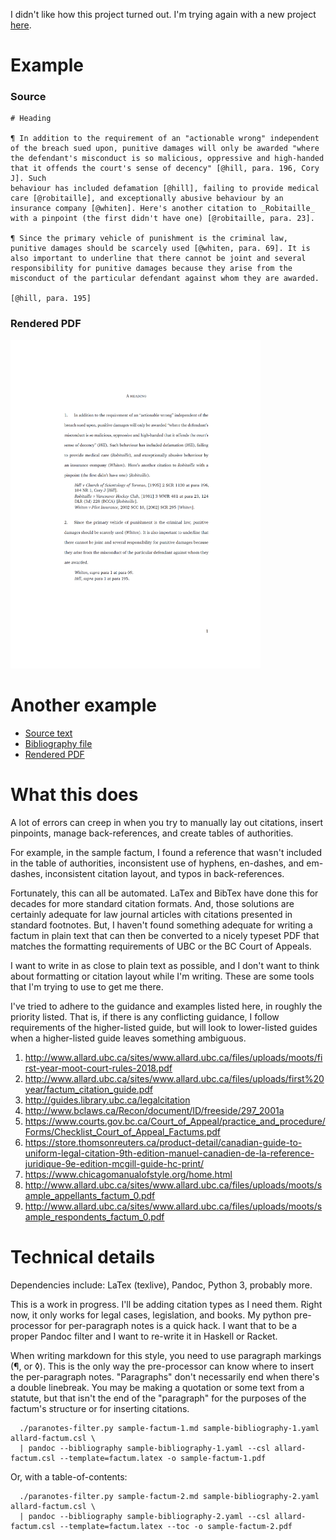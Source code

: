 I didn't like how this project turned out. I'm trying again with a new
project [here](https://github.com/sanchom/associate).

# Example
### Source

```
# Heading

¶ In addition to the requirement of an "actionable wrong" independent
of the breach sued upon, punitive damages will only be awarded "where
the defendant's misconduct is so malicious, oppressive and high-handed
that it offends the court's sense of decency" [@hill, para. 196, Cory J]. Such
behaviour has included defamation [@hill], failing to provide medical
care [@robitaille], and exceptionally abusive behaviour by an
insurance company [@whiten]. Here's another citation to _Robitaille_
with a pinpoint (the first didn't have one) [@robitaille, para. 23].

¶ Since the primary vehicle of punishment is the criminal law,
punitive damages should be scarcely used [@whiten, para. 69]. It is
also important to underline that there cannot be joint and several
responsibility for punitive damages because they arise from the
misconduct of the particular defendant against whom they are awarded.

[@hill, para. 195]
```

### Rendered PDF

<img width="400" alt="Rendered PDF" src="examples/render1.png" />

# Another example

* [Source text](https://raw.githubusercontent.com/sanchom/allard-writing-tools/master/examples/gale_cup_reproduction/source.md)
* [Bibliography file](https://github.com/sanchom/allard-writing-tools/blob/master/examples/gale_cup_reproduction/bibliography.yaml)
* [Rendered PDF](https://github.com/sanchom/allard-writing-tools/blob/master/examples/gale_cup_reproduction/factum.pdf)

# What this does

A lot of errors can creep in when you try to manually lay out
citations, insert pinpoints, manage back-references, and create tables of
authorities.

For example, in the sample factum, I found a reference that wasn't included in the
table of authorities, inconsistent use of hyphens, en-dashes, and em-dashes, inconsistent
citation layout, and typos in back-references.

Fortunately, this can all be automated. LaTex and BibTex have done
this for decades for more standard citation formats. And, those
solutions are certainly adequate for law journal articles with
citations presented in standard footnotes. But, I haven't found
something adequate for writing a factum in plain text that can then be
converted to a nicely typeset PDF that matches the formatting
requirements of UBC or the BC Court of Appeals.

I want to write in as close to plain text as possible, and I don't want to
think about formatting or citation layout while I'm writing. These are some
tools that I'm trying to use to get me there.

I've tried to adhere to the guidance and examples listed here, in roughly the priority listed. That is, if
there is any conflicting guidance, I follow requirements of the
higher-listed guide, but will look to lower-listed guides when a
higher-listed guide leaves something ambiguous.

1. http://www.allard.ubc.ca/sites/www.allard.ubc.ca/files/uploads/moots/first-year-moot-court-rules-2018.pdf
2. http://www.allard.ubc.ca/sites/www.allard.ubc.ca/files/uploads/first%20year/factum_citation_guide.pdf
3. http://guides.library.ubc.ca/legalcitation
4. http://www.bclaws.ca/Recon/document/ID/freeside/297_2001a
5. https://www.courts.gov.bc.ca/Court_of_Appeal/practice_and_procedure/Forms/Checklist_Court_of_Appeal_Factums.pdf
6. https://store.thomsonreuters.ca/product-detail/canadian-guide-to-uniform-legal-citation-9th-edition-manuel-canadien-de-la-reference-juridique-9e-edition-mcgill-guide-hc-print/
7. https://www.chicagomanualofstyle.org/home.html
8. http://www.allard.ubc.ca/sites/www.allard.ubc.ca/files/uploads/moots/sample_appellants_factum_0.pdf
9. http://www.allard.ubc.ca/sites/www.allard.ubc.ca/files/uploads/moots/sample_respondents_factum_0.pdf

# Technical details

Dependencies include: LaTex (texlive), Pandoc, Python 3, probably
more.

This is a work in progress. I'll be adding citation types as I need
them. Right now, it only works for legal cases, legislation, and
books. My python pre-processor for per-paragraph notes is a quick
hack. I want that to be a proper Pandoc filter and I want to re-write
it in Haskell or Racket.

When writing markdown for this style, you need to use paragraph
markings (¶, or ◊). This is the only way the pre-processor can know where to
insert the per-paragraph notes. "Paragraphs" don't necessarily end
when there's a double linebreak. You may be making a quotation or some
text from a statute, but that isn't the end of the "paragraph" for the
purposes of the factum's structure or for inserting citations.

```
  ./paranotes-filter.py sample-factum-1.md sample-bibliography-1.yaml allard-factum.csl \
  | pandoc --bibliography sample-bibliography-1.yaml --csl allard-factum.csl --template=factum.latex -o sample-factum-1.pdf
```

Or, with a table-of-contents:

```
  ./paranotes-filter.py sample-factum-2.md sample-bibliography-2.yaml allard-factum.csl \
  | pandoc --bibliography sample-bibliography-2.yaml --csl allard-factum.csl --template=factum.latex --toc -o sample-factum-2.pdf
```
